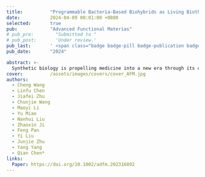 ```yaml
---
title:          "Programmable Bacteria-Based Biohybrids as Living Biotherapeutics for Enhanced Cancer Sonodynamic-Immunotherapy"
date:           2024-04-09 00:01:00 +0800
selected:       true
pub:            "Advanced Functional Materias"
# pub_pre:        "Submitted to "
# pub_post:       'Under review.'
pub_last:       ' <span class="badge badge-pill badge-publication badge-warning">Q1</span><span class="badge badge-pill badge-publication badge-success">IF=18.5</span>'
pub_date:       "2024"

abstract: >-
  Synthetic biology is propelling medicine into a new era through its capacity to genetically program living cells. One of the particular interests is engineering bacteria as a live and targeted therapeutic delivery system. Herein, the bacterial biohybrid (E. coli-pE@PCN) is developed by genetically engineering <i>Escherichia coli BL21</i> to overexpress catalase (E. coli-pE) and electrostatically adsorbing nano-sonosensitizers (PCN NPs) for enhanced and targeted sonodynamic therapy (SDT). Leveraging the ability to colonize and penetrate deep in tumors, engineered bacteria can not only sustainably express catalase to relieve tumor hypoxia, but also facilitate the enriched and expanded distribution of the carried sonosensitizer at the tumor site, so as to trigger effective SDT. More interestingly, it is found that E. coli-pE@PCN-based SDT can successfully inhibit the growth of subcutaneous and orthotopic colorectal tumors by inducing potent antitumor immune responses due to the released tumor-associated antigens and native immunogenicity of bacterial pathogen-associated molecular patterns. Furthermore, E. coli-pE@PCN-based SDT can not only prime a strong immune memory response to prevent tumor recurrence but also elicit a potent abscopal effect to inhibit tumor metastasis. Therefore, the programmable bacteria-based biohybrids developed here pave an avenue to prepare next-generation sonodynamic-immunotherapeutics to eliminate cancer and prevent its relapse and metastasis.
cover:          /assets/images/covers/cover_AFM.jpg
authors:
  - Cheng Wang
  - Linfu Chen
  - Jiafei Zhu
  - Chunjie Wang
  - Maoyi Li
  - Yu Miao
  - Nanhui Liu
  - Zhaoxin Ji
  - Feng Pan
  - Yi Liu
  - Junjie Zhu
  - Yang Yang
  - Qian Chen*
links:
  Paper: https://doi.org/10.1002/adfm.202316092
---
```

